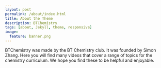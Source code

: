 ```yaml
---
layout: post
permalink: /about/index.html
title: About the Theme
description: BTChemistry
tags: [about, Jekyll, theme, responsive]
image:
  feature: banner.png
---
```


BTChemistry was made by the BT Chemistry club. It was founded by Simon Zhang. Here you will find many videos that cover a range of topics for the chemistry curriculum. We hope you find these to be helpful and enjoyable.
